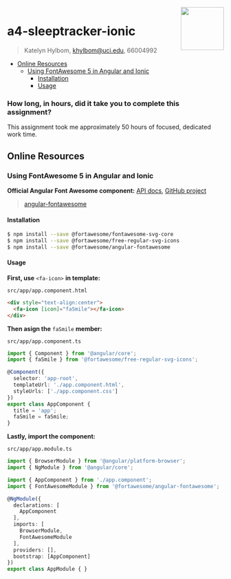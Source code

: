 <img align="right" width="100" height="100" src="src/assets/icon/favicon.png">

a4-sleeptracker-ionic
=====================

> Katelyn Hylbom,
> khylbom@uci.edu,
> 66004992

<!-- toc -->

- [Online Resources](#online-resources)
  - [Using FontAwesome 5 in Angular and Ionic](#using-fontawesome-5-in-angular-and-ionic)
    - [Installation](#installation)
    - [Usage](#usage)

### How long, in hours, did it take you to complete this assignment?
This assignment took me approximately 50 hours of focused, dedicated work time.

## Online Resources

### Using FontAwesome 5 in Angular and Ionic

**Official Angular Font Awesome component:** [API docs](https://www.npmjs.com/package/@fortawesome/angular-fontawesome), [GitHub project](https://github.com/FortAwesome/angular-fontawesome)

> [angular-fontawesome](https://fontawesome.com/how-to-use/on-the-web/using-with/angular)
  
#### Installation

  ```sh
  $ npm install --save @fortawesome/fontawesome-svg-core
  $ npm install --save @fortawesome/free-regular-svg-icons
  $ npm install --save @fortawesome/angular-fontawesome
  ```
#### Usage

**First, use** `<fa-icon>` **in template:**

`src/app/app.component.html`
```html
<div style="text-align:center">
  <fa-icon [icon]="faSmile"></fa-icon>
</div>
```

**Then asign the** `faSmile` **member:**

`src/app/app.component.ts`
```ts
import { Component } from '@angular/core';
import { faSmile } from '@fortawesome/free-regular-svg-icons';

@Component({
  selector: 'app-root',
  templateUrl: './app.component.html',
  styleUrls: ['./app.component.css']
})
export class AppComponent {
  title = 'app';
  faSmile = faSmile;
}
```

**Lastly, import the component:**

`src/app/app.module.ts`
```ts
import { BrowserModule } from '@angular/platform-browser';
import { NgModule } from '@angular/core';

import { AppComponent } from './app.component';
import { FontAwesomeModule } from '@fortawesome/angular-fontawesome';

@NgModule({
  declarations: [
    AppComponent
  ],
  imports: [
    BrowserModule,
    FontAwesomeModule
  ],
  providers: [],
  bootstrap: [AppComponent]
})
export class AppModule { }
```


 


